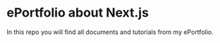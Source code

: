 # ePortfolio about Next.js

In this repo you will find all documents and tutorials from my ePortfolio.
